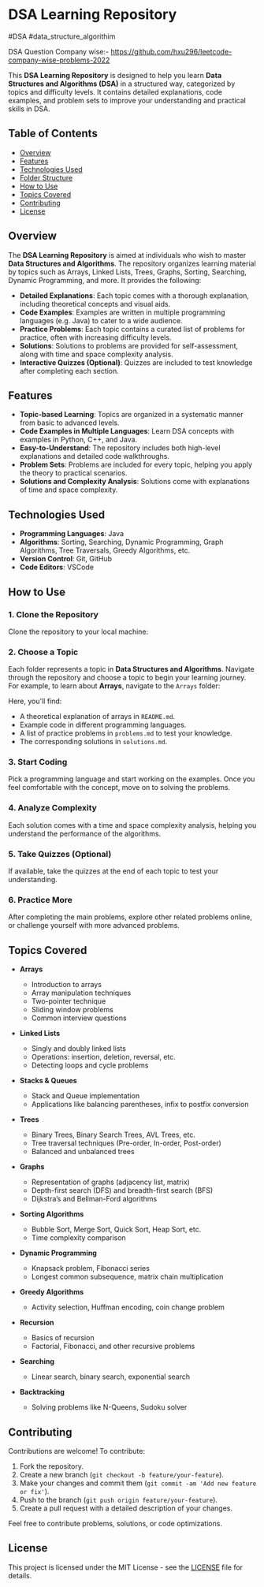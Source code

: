 # DSA Learning Repository
#DSA #data_structure_algorithim 

DSA Question Company wise:- https://github.com/hxu296/leetcode-company-wise-problems-2022

This **DSA Learning Repository** is designed to help you learn **Data Structures and Algorithms (DSA)** in a structured way, categorized by topics and difficulty levels. It contains detailed explanations, code examples, and problem sets to improve your understanding and practical skills in DSA.

## Table of Contents

- [Overview](#overview)
- [Features](#features)
- [Technologies Used](#technologies-used)
- [Folder Structure](#folder-structure)
- [How to Use](#how-to-use)
- [Topics Covered](#topics-covered)
- [Contributing](#contributing)
- [License](#license)

## Overview

The **DSA Learning Repository** is aimed at individuals who wish to master **Data Structures and Algorithms**. The repository organizes learning material by topics such as Arrays, Linked Lists, Trees, Graphs, Sorting, Searching, Dynamic Programming, and more. It provides the following:

- **Detailed Explanations**: Each topic comes with a thorough explanation, including theoretical concepts and visual aids.
- **Code Examples**: Examples are written in multiple programming languages (e.g. Java) to cater to a wide audience.
- **Practice Problems**: Each topic contains a curated list of problems for practice, often with increasing difficulty levels.
- **Solutions**: Solutions to problems are provided for self-assessment, along with time and space complexity analysis.
- **Interactive Quizzes (Optional)**: Quizzes are included to test knowledge after completing each section.

## Features

- **Topic-based Learning**: Topics are organized in a systematic manner from basic to advanced levels.
- **Code Examples in Multiple Languages**: Learn DSA concepts with examples in Python, C++, and Java.
- **Easy-to-Understand**: The repository includes both high-level explanations and detailed code walkthroughs.
- **Problem Sets**: Problems are included for every topic, helping you apply the theory to practical scenarios.
- **Solutions and Complexity Analysis**: Solutions come with explanations of time and space complexity.

## Technologies Used

- **Programming Languages**: Java 
- **Algorithms**: Sorting, Searching, Dynamic Programming, Graph Algorithms, Tree Traversals, Greedy Algorithms, etc.
- **Version Control**: Git, GitHub
- **Code Editors**: VSCode


## How to Use

### 1. Clone the Repository

Clone the repository to your local machine:

### 2. Choose a Topic

Each folder represents a topic in **Data Structures and Algorithms**. Navigate through the repository and choose a topic to begin your learning journey. For example, to learn about **Arrays**, navigate to the `Arrays` folder:

Here, you'll find:

- A theoretical explanation of arrays in `README.md`.
- Example code in different programming languages.
- A list of practice problems in `problems.md` to test your knowledge.
- The corresponding solutions in `solutions.md`.

### 3. Start Coding

Pick a programming language and start working on the examples. Once you feel comfortable with the concept, move on to solving the problems.

### 4. Analyze Complexity

Each solution comes with a time and space complexity analysis, helping you understand the performance of the algorithms.

### 5. Take Quizzes (Optional)

If available, take the quizzes at the end of each topic to test your understanding.

### 6. Practice More

After completing the main problems, explore other related problems online, or challenge yourself with more advanced problems.

## Topics Covered

- **Arrays**
  - Introduction to arrays
  - Array manipulation techniques
  - Two-pointer technique
  - Sliding window problems
  - Common interview questions
  
- **Linked Lists**
  - Singly and doubly linked lists
  - Operations: insertion, deletion, reversal, etc.
  - Detecting loops and cycle problems
  
- **Stacks & Queues**
  - Stack and Queue implementation
  - Applications like balancing parentheses, infix to postfix conversion
  
- **Trees**
  - Binary Trees, Binary Search Trees, AVL Trees, etc.
  - Tree traversal techniques (Pre-order, In-order, Post-order)
  - Balanced and unbalanced trees
  
- **Graphs**
  - Representation of graphs (adjacency list, matrix)
  - Depth-first search (DFS) and breadth-first search (BFS)
  - Dijkstra’s and Bellman-Ford algorithms
  
- **Sorting Algorithms**
  - Bubble Sort, Merge Sort, Quick Sort, Heap Sort, etc.
  - Time complexity comparison
  
- **Dynamic Programming**
  - Knapsack problem, Fibonacci series
  - Longest common subsequence, matrix chain multiplication
  
- **Greedy Algorithms**
  - Activity selection, Huffman encoding, coin change problem

- **Recursion**
  - Basics of recursion
  - Factorial, Fibonacci, and other recursive problems

- **Searching**
  - Linear search, binary search, exponential search
  
- **Backtracking**
  - Solving problems like N-Queens, Sudoku solver

## Contributing

Contributions are welcome! To contribute:

1. Fork the repository.
2. Create a new branch (`git checkout -b feature/your-feature`).
3. Make your changes and commit them (`git commit -am 'Add new feature or fix'`).
4. Push to the branch (`git push origin feature/your-feature`).
5. Create a pull request with a detailed description of your changes.

Feel free to contribute problems, solutions, or code optimizations.

## License

This project is licensed under the MIT License - see the [LICENSE](LICENSE) file for details.
